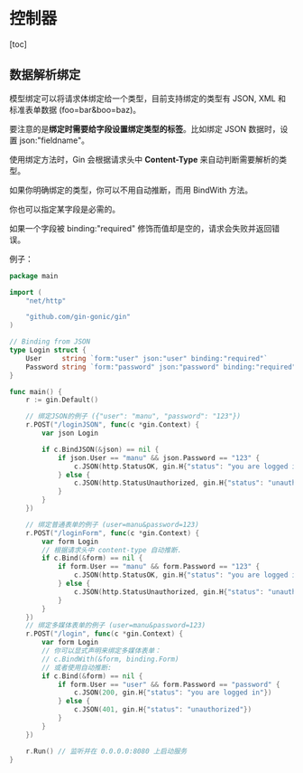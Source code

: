 # 控制器

[toc]

## 数据解析绑定


模型绑定可以将请求体绑定给一个类型，目前支持绑定的类型有 JSON, XML 和标准表单数据 (foo=bar&boo=baz)。 

要注意的是**绑定时需要给字段设置绑定类型的标签**。比如绑定 JSON 数据时，设置 json:"fieldname"。 

使用绑定方法时，Gin 会根据请求头中 **Content-Type** 来自动判断需要解析的类型。

如果你明确绑定的类型，你可以不用自动推断，而用 BindWith 方法。 

你也可以指定某字段是必需的。

如果一个字段被 binding:"required" 修饰而值却是空的，请求会失败并返回错误。


例子：

```go
package main

import (
	"net/http"

	"github.com/gin-gonic/gin"
)

// Binding from JSON
type Login struct {
	User     string `form:"user" json:"user" binding:"required"`
	Password string `form:"password" json:"password" binding:"required"`
}

func main() {
	r := gin.Default()

	// 绑定JSON的例子 ({"user": "manu", "password": "123"})
	r.POST("/loginJSON", func(c *gin.Context) {
		var json Login

		if c.BindJSON(&json) == nil {
			if json.User == "manu" && json.Password == "123" {
				c.JSON(http.StatusOK, gin.H{"status": "you are logged in"})
			} else {
				c.JSON(http.StatusUnauthorized, gin.H{"status": "unauthorized"})
			}
		}
	})

	// 绑定普通表单的例子 (user=manu&password=123)
	r.POST("/loginForm", func(c *gin.Context) {
		var form Login
		// 根据请求头中 content-type 自动推断.
		if c.Bind(&form) == nil {
			if form.User == "manu" && form.Password == "123" {
				c.JSON(http.StatusOK, gin.H{"status": "you are logged in"})
			} else {
				c.JSON(http.StatusUnauthorized, gin.H{"status": "unauthorized"})
			}
		}
	})
	// 绑定多媒体表单的例子 (user=manu&password=123)
	r.POST("/login", func(c *gin.Context) {
		var form Login
		// 你可以显式声明来绑定多媒体表单：
		// c.BindWith(&form, binding.Form)
		// 或者使用自动推断:
		if c.Bind(&form) == nil {
			if form.User == "user" && form.Password == "password" {
				c.JSON(200, gin.H{"status": "you are logged in"})
			} else {
				c.JSON(401, gin.H{"status": "unauthorized"})
			}
		}
	})

	r.Run() // 监听并在 0.0.0.0:8080 上启动服务
}

```